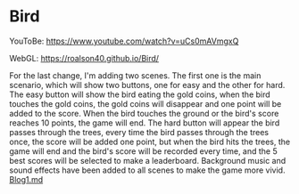 # Bird

YouToBe: https://www.youtube.com/watch?v=uCs0mAVmgxQ

WebGL: https://roalson40.github.io/Bird/

For the last change, I'm adding two scenes. The first one is the main scenario, which will show two buttons, one for easy and the other for hard. The easy button will show the bird eating the gold coins, when the bird touches the gold coins, the gold coins will disappear and one point will be added to the score. When the bird touches the ground or the bird's score reaches 10 points, the game will end. The hard button will appear the bird passes through the trees, every time the bird passes through the trees once, the score will be added one point, but when the bird hits the trees, the game will end and the bird's score will be recorded every time, and the 5 best scores will be selected to make a leaderboard. Background music and sound effects have been added to all scenes to make the game more vivid.
[Blog1.md](https://github.com/user-attachments/files/16645679/Blog1.md)
